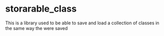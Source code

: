 storarable_class
================

This is a library used to be able to save and load a collection of classes in the same way the were saved
